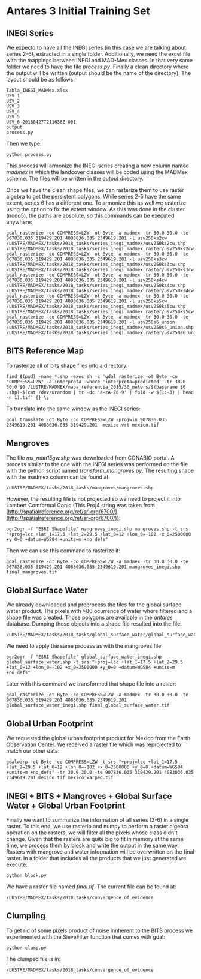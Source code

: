 # Antares 3 Initial Training Set

## INEGI Series

We expecto to have all the INEGI series (in this case we are talking about series 2-6), extracted in a single folder. Additionally, we need the excel file with the mappings between INEGI and MAD-Mex classes. In that very same folder we need to have the file *process.py*. Finally a clean directory where the output will be written (output should be the name of the directory). The layout should be as follows:

```
Tabla_INEGI_MADMex.xlsx
USV_1
USV_2
USV_3
USV_4
USV_5
USV_6-20180427T211638Z-001
output
process.py
```

Then we type:

```
python process.py
```

This process will armonize the INEGI series creating a new column named *madmex* in which the landcover classes will be coded using the MADMex scheme. The files will be written in the *output* directory.

Once we have the clean shape files, we can rasterize them to use raster algebra to get the persistent polygons. While series 2-5 have the same extent, series 6 has a different one. To armonize this as well we rasterize using the option to fix the extent window. As this was done in the cluster (nodo5), the paths are absolute, so this commands can be executed anywhere:

```
gdal_rasterize -co COMPRESS=LZW -ot Byte -a madmex -tr 30.0 30.0 -te  907836.035 319429.201 4083036.035 2349619.201 -l usv250ks2cw /LUSTRE/MADMEX/tasks/2018_tasks/series_inegi_madmex/usv250ks2cw.shp /LUSTRE/MADMEX/tasks/2018_tasks/series_inegi_madmex_raster/usv250ks2cw.tif
gdal_rasterize -co COMPRESS=LZW -ot Byte -a madmex -tr 30.0 30.0 -te  907836.035 319429.201 4083036.035 2349619.201 -l usv250ks3cw /LUSTRE/MADMEX/tasks/2018_tasks/series_inegi_madmex/usv250ks3cw.shp /LUSTRE/MADMEX/tasks/2018_tasks/series_inegi_madmex_raster/usv250ks3cw.tif
gdal_rasterize -co COMPRESS=LZW -ot Byte -a madmex -tr 30.0 30.0 -te  907836.035 319429.201 4083036.035 2349619.201 -l usv250ks4cw /LUSTRE/MADMEX/tasks/2018_tasks/series_inegi_madmex/usv250ks4cw.shp /LUSTRE/MADMEX/tasks/2018_tasks/series_inegi_madmex_raster/usv250ks4cw.tif
gdal_rasterize -co COMPRESS=LZW -ot Byte -a madmex -tr 30.0 30.0 -te  907836.035 319429.201 4083036.035 2349619.201 -l usv250ks5cw /LUSTRE/MADMEX/tasks/2018_tasks/series_inegi_madmex/usv250ks5cw.shp /LUSTRE/MADMEX/tasks/2018_tasks/series_inegi_madmex_raster/usv250ks5cw.tif
gdal_rasterize -co COMPRESS=LZW -ot Byte -a madmex -tr 30.0 30.0 -te  907836.035 319429.201 4083036.035 2349619.201 -l usv250s6_union /LUSTRE/MADMEX/tasks/2018_tasks/series_inegi_madmex/usv250s6_union.shp /LUSTRE/MADMEX/tasks/2018_tasks/series_inegi_madmex_raster/usv250s6_union.tif
```


## BITS Reference Map

To rasterize all of bits shape files into a directory.

```
find $(pwd) -name *.shp -exec sh -c 'gdal_rasterize -ot Byte -co "COMPRESS=LZW" -a interpreta -where 'interpreta=predicted' -tr 30.0 30.0 $0 /LUSTRE/MADMEX/mapa_referencia_2015/30_meters/$(basename $0 .shp)-$(cat /dev/urandom | tr -dc 'a-zA-Z0-9' | fold -w ${1:-3} | head -n 1).tif' {} \;
```


To translate into the same window as the INEGI series:

```
gdal_translate -ot Byte -co COMPRESS=LZW -projwin 907836.035 2349619.201 4083036.035 319429.201  mexico.vrt mexico.tif
```

## Mangroves

The file *mx_man15gw.shp* was downloaded from CONABIO portal. A process similar to the one with the INEGI series was performed on the file with the python script named *transform_mangroves.py*. The resulting shape with the madmex column can be found at:

```
/LUSTRE/MADMEX/tasks/2018_tasks/mangroves/mangroves.shp
```

However, the resulting file is not projected so we need to project it into Lambert Comformal Conic (This Proj4 string was taken from [http://spatialreference.org/ref/sr-org/6700/](http://spatialreference.org/ref/sr-org/6700/)):

```
ogr2ogr -f "ESRI Shapefile" mangroves_inegi.shp mangroves.shp -t_srs "+proj=lcc +lat_1=17.5 +lat_2=29.5 +lat_0=12 +lon_0=-102 +x_0=2500000 +y_0=0 +datum=WGS84 +units=m +no_defs"
```

Then we can use this command to rasterize it:

```
gdal_rasterize -ot Byte -co COMPRESS=LZW -a madmex -tr 30.0 30.0 -te 907836.035 319429.201 4083036.035 2349619.201 mangroves_inegi.shp final_mangroves.tif
```


## Global Surface Water

We already downloaded and preprocess the tiles for the global surface water product. The pixels with >80 ocurrence of water where filtered and a shape file was created. Those polygons are available in the *antares* database. Dumping those objects into a shape file resulted into the file:

```
/LUSTRE/MADMEX/tasks/2018_tasks/global_surface_water/global_surface_water.shp
```

We need to apply the same process as with the mangroves file:

```
ogr2ogr -f "ESRI Shapefile" global_surface_water_inegi.shp global_surface_water.shp -t_srs "+proj=lcc +lat_1=17.5 +lat_2=29.5 +lat_0=12 +lon_0=-102 +x_0=2500000 +y_0=0 +datum=WGS84 +units=m +no_defs"
```


Later with this command we transformed that shape file into a raster:

```
gdal_rasterize -ot Byte -co COMPRESS=LZW -a madmex -tr 30.0 30.0 -te 907836.035 319429.201 4083036.035 2349619.201 global_surface_water_inegi.shp final_global_surface_water.tif
```

## Global Urban Footprint

We requested the global urban footprint product for Mexico from the Earth Observation Center. We received a raster file which was reprojected to match our other data:

```
gdalwarp -ot Byte -co COMPRESS=LZW -t_srs "+proj=lcc +lat_1=17.5 +lat_2=29.5 +lat_0=12 +lon_0=-102 +x_0=2500000 +y_0=0 +datum=WGS84 +units=m +no_defs" -tr 30.0 30.0 -te 907836.035 319429.201 4083036.035 2349619.201 mexico.tif mexico_warped.tif
```



## INEGI + BITS + Mangroves + Global Surface Water + Global Urban Footprint

Finally we want to summarize the information of all series (2-6) in a single raster. To this end, we use rasterio and numpy to perform a raster algebra operation on the rasters, we will filter all the pixels whose class didn't change. Given that the rasters are quite big to fit in memory at the same time, we process them by block and write the output in the same way. Rasters with mangrove and water information will be overwritten on the final raster. In a folder that includes all the products that we just generated we execute:

```
python block.py
```

We have a raster file named *final.tif*. The current file can be found at:

```
/LUSTRE/MADMEX/tasks/2018_tasks/convergence_of_evidence
```

## Clumpling

To get rid of some pixels product of noise innherent to the BITS process we experimented with the SieveFilter function that comes with gdal:

```
python clump.py
```

The clumped file is in:

```
/LUSTRE/MADMEX/tasks/2018_tasks/convergence_of_evidence
```


